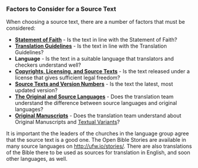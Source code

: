 
### Factors to Consider for a Source Text

When choosing a source text, there are a number of factors that must be considered:

  * **[Statement of Faith](en/ta/intro/man/statement-of-faith)** - Is the text in line with the Statement of Faith?
  * **[Translation Guidelines](en/ta/intro/man/translation-guidelines)** - Is the text in line with the Translation Guidelines?
  * **Language** - Is the text in a suitable language that translators and checkers understand well?
  * **[Copyrights, Licensing, and Source Texts](en/ta/translate/man/translate-source-licensing)** - Is the text released under a license that gives sufficient legal freedom?
  * **[Source Texts and Version Numbers](en/ta/translate/man/translate-source-version)** - Is the text the latest, most updated version?
  * **[The Original and Source Languages](en/ta/translate/man/translate-original)** - Does the translation team understand the difference between source languages and original languages?
  * **[Original Manuscripts](en/ta/translate/man/translate-manuscripts)** - Does the translation team understand about Original Manuscripts and [Textual Variants](en/ta/translate/man/translate-textvariants)?

It is important the the leaders of the churches in the language group agree that the source text is a good one. The Open Bible Stories are available in many source languages on http://ufw.io/stories/. There are also translations of the Bible there to be used as sources for translation in English, and soon other languages, as well.